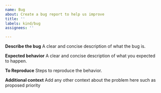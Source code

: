 ```yaml
---
name: Bug
about: Create a bug report to help us improve
title: ''
labels: kind/bug
assignees: ''

---
```


**Describe the bug**
A clear and concise description of what the bug is.

 **Expected behavior**
A clear and concise description of what you expected to happen.

 **To Reproduce**
Steps to reproduce the behavior.

 **Additional context**
Add any other context about the problem here such as proposed priority
